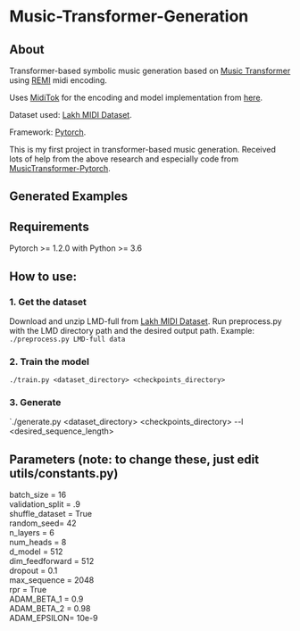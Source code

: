 # Music-Transformer-Generation
## About
Transformer-based symbolic music generation based on [Music Transformer](https://arxiv.org/abs/1809.04281) using [REMI](https://arxiv.org/abs/2002.00212) midi encoding.

Uses [MidiTok](https://github.com/Natooz/MidiTok) for the encoding and model implementation from [here](https://github.com/gwinndr/MusicTransformer-Pytorch).

Dataset used: [Lakh MIDI Dataset](https://colinraffel.com/projects/lmd/). 

Framework: [Pytorch](https://pytorch.org/).

This is my first project in transformer-based music generation. Received lots of help from the above research and especially code from [MusicTransformer-Pytorch](https://github.com/gwinndr/MusicTransformer-Pytorch). 

## Generated Examples


## Requirements
Pytorch >= 1.2.0 with Python >= 3.6

## How to use: 
### 1. Get the dataset
Download and unzip LMD-full from [Lakh MIDI Dataset](https://colinraffel.com/projects/lmd/). 
Run preprocess.py with the LMD directory path and the desired output path. 
Example: 
`./preprocess.py LMD-full data`

### 2. Train the model
`./train.py <dataset_directory> <checkpoints_directory>`

### 3. Generate
`./generate.py <dataset_directory> <checkpoints_directory> --l <desired_sequence_length>

## Parameters (note: to change these, just edit utils/constants.py)
batch_size = 16 <br>
validation_split = .9 <br>
shuffle_dataset = True <br>
random_seed= 42 <br>
n_layers = 6 <br>
num_heads = 8 <br>
d_model = 512 <br>
dim_feedforward = 512 <br>
dropout =  0.1 <br>
max_sequence = 2048 <br>
rpr = True <br>
ADAM_BETA_1 = 0.9 <br>
ADAM_BETA_2 = 0.98 <br>
ADAM_EPSILON= 10e-9 <br>




